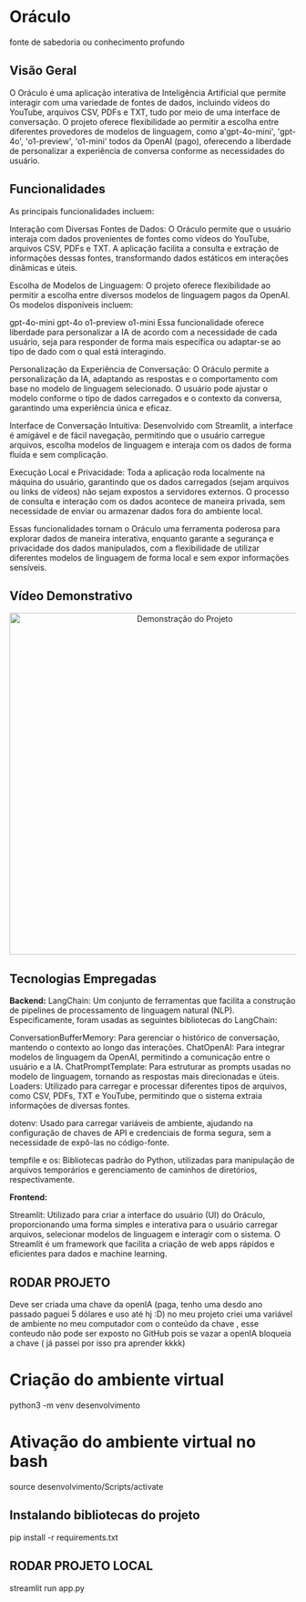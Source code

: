 # Oráculo

fonte de sabedoria ou conhecimento profundo

## Visão Geral

O Oráculo é uma aplicação interativa de Inteligência Artificial que permite interagir com uma variedade de fontes de dados, incluindo vídeos do YouTube, arquivos CSV, PDFs e TXT, tudo por meio de uma interface de conversação. O projeto oferece flexibilidade ao permitir a escolha entre diferentes provedores de modelos de linguagem, como  a'gpt-4o-mini', 'gpt-4o', 'o1-preview', 'o1-mini' todos da OpenAI (pago), oferecendo a liberdade de personalizar a experiência de conversa conforme as necessidades do usuário.

## Funcionalidades

As principais funcionalidades incluem:

Interação com Diversas Fontes de Dados: O Oráculo permite que o usuário interaja com dados provenientes de fontes como vídeos do YouTube, arquivos CSV, PDFs e TXT. A aplicação facilita a consulta e extração de informações dessas fontes, transformando dados estáticos em interações dinâmicas e úteis.

Escolha de Modelos de Linguagem: O projeto oferece flexibilidade ao permitir a escolha entre diversos modelos de linguagem pagos da OpenAI. Os modelos disponíveis incluem:

gpt-4o-mini
gpt-4o
o1-preview
o1-mini
Essa funcionalidade oferece liberdade para personalizar a IA de acordo com a necessidade de cada usuário, seja para responder de forma mais específica ou adaptar-se ao tipo de dado com o qual está interagindo.

Personalização da Experiência de Conversação: O Oráculo permite a personalização da IA, adaptando as respostas e o comportamento com base no modelo de linguagem selecionado. O usuário pode ajustar o modelo conforme o tipo de dados carregados e o contexto da conversa, garantindo uma experiência única e eficaz.

Interface de Conversação Intuitiva: Desenvolvido com Streamlit, a interface é amigável e de fácil navegação, permitindo que o usuário carregue arquivos, escolha modelos de linguagem e interaja com os dados de forma fluida e sem complicação.

Execução Local e Privacidade: Toda a aplicação roda localmente na máquina do usuário, garantindo que os dados carregados (sejam arquivos ou links de vídeos) não sejam expostos a servidores externos. O processo de consulta e interação com os dados acontece de maneira privada, sem necessidade de enviar ou armazenar dados fora do ambiente local.

Essas funcionalidades tornam o Oráculo uma ferramenta poderosa para explorar dados de maneira interativa, enquanto garante a segurança e privacidade dos dados manipulados, com a flexibilidade de utilizar diferentes modelos de linguagem de forma local e sem expor informações sensíveis.

## Vídeo Demonstrativo

<div align="center">
  <img src="./public/chatGpt-1.gif" alt="Demonstração do Projeto" width="600">
</div>

## Tecnologias Empregadas

**Backend:**
LangChain: Um conjunto de ferramentas que facilita a construção de pipelines de processamento de linguagem natural (NLP). Especificamente, foram usadas as seguintes bibliotecas do LangChain:

ConversationBufferMemory: Para gerenciar o histórico de conversação, mantendo o contexto ao longo das interações.
ChatOpenAI: Para integrar modelos de linguagem da OpenAI, permitindo a comunicação entre o usuário e a IA.
ChatPromptTemplate: Para estruturar as prompts usadas no modelo de linguagem, tornando as respostas mais direcionadas e úteis.
Loaders: Utilizado para carregar e processar diferentes tipos de arquivos, como CSV, PDFs, TXT e YouTube, permitindo que o sistema extraia informações de diversas fontes.

dotenv: Usado para carregar variáveis de ambiente, ajudando na configuração de chaves de API e credenciais de forma segura, sem a necessidade de expô-las no código-fonte.

tempfile e os: Bibliotecas padrão do Python, utilizadas para manipulação de arquivos temporários e gerenciamento de caminhos de diretórios, respectivamente.

**Frontend:**

Streamlit: Utilizado para criar a interface do usuário (UI) do Oráculo, proporcionando uma forma simples e interativa para o usuário carregar arquivos, selecionar modelos de linguagem e interagir com o sistema. O Streamlit é um framework que facilita a criação de web apps rápidos e eficientes para dados e machine learning.

## RODAR PROJETO

Deve ser criada uma chave da openIA (paga, tenho uma desdo ano passado paguei 5 dólares e uso até hj :D)
no meu projeto criei uma variável de ambiente no meu computador com o conteúdo da chave , esse conteudo não pode ser exposto no GitHub pois se vazar a openIA bloqueia a chave ( já passei por isso pra aprender kkkk)

# Criação do ambiente virtual

python3 -m venv desenvolvimento

# Ativação do ambiente virtual no bash

source desenvolvimento/Scripts/activate

## Instalando bibliotecas do projeto

pip install -r requirements.txt

## RODAR PROJETO LOCAL

streamlit run app.py
